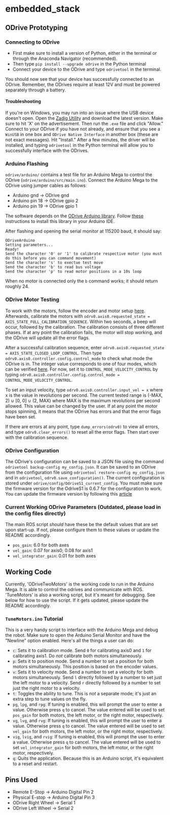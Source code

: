 # embedded_stack

## ODrive Prototyping

### Connecting to ODrive

* First make sure to install a version of Python, either in the terminal or through the Anaconda Navigator (recommended).
* Then type `pip install --upgrade odrive` in the Python terminal
* Connect your device to the ODrive and type `odrivetool` in the terminal.

You should now see that your device has successfully connected to an ODrive. Remember, the ODrives require at least 12V and must be powered separately through a battery.

#### Troubleshooting

If you're on Windows, you may run into an issue where the USB device doesn't open. Open the [Zadig Utility](https://zadig.akeo.ie/) and download the latest version. Make sure to hit 'X' on the advertisement. Then run the `.exe` file and click "Allow." Connect to your ODrive if you have not already, and ensure that you see a `WinUSB` in one box and `ODrive Native Interface` in another box (these are not exact messages). Hit "Install." After a few minutes, the driver will be installed, and typing `odrivetool` in the Python terminal will allow you to successfully interface with the ODrives.

### Arduino Flashing

`odrive/arduino/` contains a test file for an Arduino Mega to control the ODrive (`odrive/arduino/src/main.ino`). Connect the Arduino Mega to the ODrive using jumper cables as follows:

* Arduino gnd -> ODrive gnd
* Arduino pin 18 -> ODrive gpio 2
* Arduino pin 19 -> ODrive gpio 1

The software depends on the [ODrive Arduino library](https://github.com/odriverobotics/ODrive/tree/master/Arduino/ODriveArduino). Follow [these](https://github.com/odriverobotics/ODrive/blob/master/Arduino/ODriveArduino/README.md) instructions to install this library in your Arduino IDE.

After flashing and opening the serial monitor at 115200 baud, it should say:

```
ODriveArduino
Setting parameters...
Ready!
Send the character '0' or '1' to calibrate respective motor (you must do this before you can command movement)
Send the character 's' to exectue test move
Send the character 'b' to read bus voltage
Send the character 'p' to read motor positions in a 10s loop
```

When no motor is connected only the `b` command works; it should return roughly 24.

### ODrive Motor Testing

To work with the motors, follow the encoder and motor setup [here](https://docs.odriverobotics.com/v/latest/getting-started.html#motor-configuration).
Afterwards, calibrate the motors with `odrv0.axis0.requested_state = AXIS_STATE_FULL_CALIBRATION_SEQUENCE`. Within two seconds, a beep will occur, followed by the calibration. The calibration consists of three different phases. If at any point the calibration fails, the motor will stop working, and the ODrive will update all the error flags.

After a successful calibration sequence, enter `odrv0.axis0.requested_state = AXIS_STATE_CLOSED_LOOP_CONTROL`. Then type `odrv0.axis0.controller.config.control_mode` to check what mode the ODrive is in. The integer value corresponds to one of four modes, which can be verified [here](https://betadocs.odriverobotics.com/api/odrive.controller.controlmode). For now, set it to `CONTROL_MODE_VELOCITY_CONTROL` by typing `odrv0.axis0.controller.config.control_mode = CONTROL_MODE_VELOCITY_CONTROL`.

To set an input velocity, type `odrv0.axis0.controller.input_vel = x` where x is the value in revolutions per second. The current tested range is (-MAX, 2) ∪ [0, 0] ∪ (2, MAX) where MAX is the maximum revolutions per second allowed. This value can be changed by the user. If at any point the motor stops spinning, it means that the ODrive has errors and that the error flags have been set.

If there are errors at any point, type `dump_errors(odrv0)` to view all errors, and type `odrv0.clear_errors()` to reset all the error flags. Then start over with the calibration sequence.

### ODrive Configuration

The ODrive's configuration can be saved to a JSON file using the command `odrivetool backup-config my_config.json`. It can be saved to an ODrive from the configuration file using `odrivetool restore-config my_config.json` and in `odrivetool`, `odrv0.save_configuration()`. The current configuration is stored under `odrive/config/OdriveS1_current_config`. You must make sure the firmware version for the OdriveS1 is 0.6.7 for the configuration to work. You can update the firmware version by following this [article](https://docs.odriverobotics.com/v/latest/guides/firmware-update.html)

### Current Working ODrive Parameters (Outdated, please load in the config files directly)
The main ROS script *should* have these be the default values that are set upon start-up. If not, please configure them to these values or update the README accordingly.  

* `pos_gain`: 6.0 for both axes
* `vel_gain`: 0.07 for axis0; 0.08 for axis1  
* `vel_integrator_gain`: 0.01 for both axes  

## Working Code

Currently, 'ODriveTwoMotors' is the working code to run in the Arduino Mega. It is able to control the odrives and communicate with ROS. 'TuneMotors' is also a working script, but it's meant for debugging. See below for how to use the script. If it gets updated, please update the README accordingly.

### `TuneMotors.ino` Tutorial

This is a very handy script to interface with the Arduino Mega and debug the robot. Make sure to open the Arduino Serial Monitor and have the "Newline" option enabled. Here's all the things a user can do:
* `c`: Sets it to calibration mode. Send `0` for calibrating axis0 and `1` for calibrating axis1. Do *not* calibrate both motors simultaneously.
* `p`: Sets it to position mode. Send a number to set a position for both motors simultaneously. This position is based on the encoder values.
* `v`: Sets it to velocity mode. Send a number to set a velocity for both motors simultaneously. Send `l` directly followed by a number to set just the left motor to a velocity. Send `r` directly followed by a number to set just the right motor to a velocity.
* `t`: Toggles the ability to tune. This is *not* a separate mode; it's just an extra step to tune values on the fly.
* `pg`, `lpg`, and `rpg`: If tuning is enabled, this will prompt the user to enter a value. Otherwise press `q` to cancel. The value entered will be used to set `pos_gain` for both motors, the left motor, or the right motor, respectively.
* `vg`, `lvg`, and `rvg`: If tuning is enabled, this will prompt the user to enter a value. Otherwise press `q` to cancel. The value entered will be used to set `vel_gain` for both motors, the left motor, or the right motor, respectively.
* `vig`, `lvig`, and `rvig`: If tuning is enabled, this will prompt the user to enter a value. Otherwise press `q` to cancel. The value entered will be used to set `vel_integrator_gain` for both motors, the left motor, or the right motor, respectively.
* `q`: Quits the application. Because this is an Arduino script, it's equivalent to a reset and restart.

## Pins Used

* Remote E-Stop -> Arduino Digital Pin 2
* Physical E-stop -> Arduino Digital Pin 3
* ODrive Right Wheel -> Serial 1
* ODrive Left Wheel -> Serial 2
